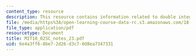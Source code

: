 ```yaml
---
content_type: resource
description: This resource contains information related to double integration.
file: /media/https%3A/open-learning-course-data-rc.s3.amazonaws.com/18-02sc-multivariable-calculus-fall-2010/6e4a3ff68be72d26d3c70d8ea7347331_MIT18_02SC_notes_23.pdf
file_type: application/pdf
resourcetype: Document
title: MIT18_02SC_notes_23.pdf
uid: 6e4a3ff6-8be7-2d26-d3c7-0d8ea7347331
---
```

